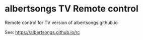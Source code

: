 # albertsongs TV Remote control 
Remote control for TV version of albertsongs.github.io

See: https://albertsongs.github.io/rc
